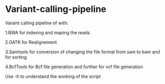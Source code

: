 # Variant-calling-pipeline
Varaint calling pipeline of with:

1.BWA for indexing and maping the reads

2.GATK for Realignement

3.Samtools for conversion of changing the file format from sam to bam and for sorting

4.BcfTools for Bcf file generation and further for vcf file generation


Use -h to understand the working of the script
